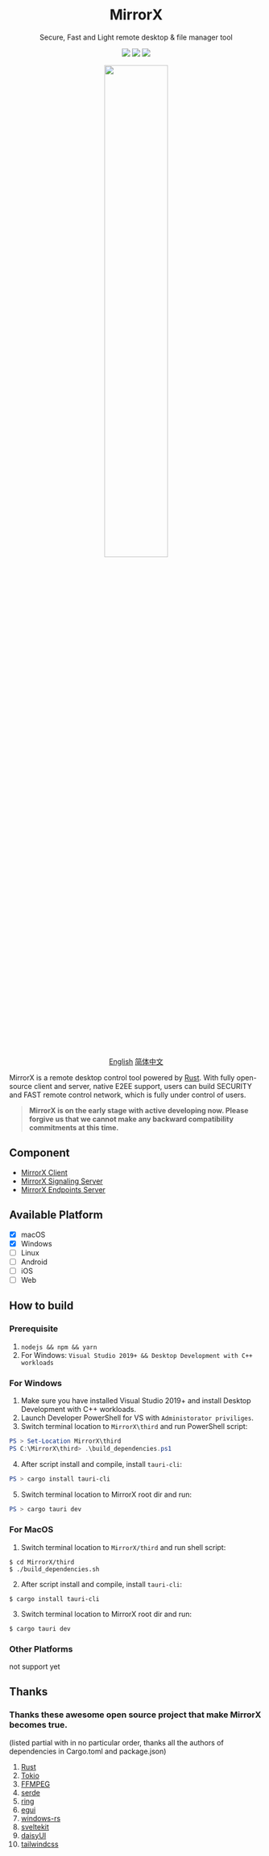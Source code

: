<h1 align="center" style="border-bottom: none">
    MirrorX</br>
</h1>

<p align="center">
Secure, Fast and Light remote desktop & file manager tool
</p>

<p align="center">
  <a href="https://github.com/MirrorX-Desktop/MirrorX"><img src="https://img.shields.io/github/stars/MirrorX-Desktop/MirrorX"></a>
  <a href="https://discord.gg/asT4deaEGh"><img src="https://img.shields.io/discord/1001077628238827620?label=Discord"></a>
  <a href="https://github.com/MirrorX-Desktop/MirrorX"><img src="https://img.shields.io/github/license/MirrorX-Desktop/MirrorX"></a>
</p>
  
<p align="center">
<img src="https://raw.githubusercontent.com/MirrorX-Desktop/MirrorX/master/screenshot.png" width="50%" height="50%">
</p>

<p align="center">
    <a href="https://github.com/MirrorX-Desktop/MirrorX/blob/master/README.md">English</a>
    <a href="https://github.com/MirrorX-Desktop/MirrorX/blob/master/README_CN.md">简体中文</a>
<p align="center">

MirrorX is a remote desktop control tool powered by [Rust](https://github.com/rust-lang/rust). With fully open-source client and server, native E2EE support, users can build SECURITY and FAST remote control network, which is fully under control of users.

> **MirrorX is on the early stage with active developing now. Please forgive us that we cannot make any backward compatibility commitments at this time.**

## Component

- [MirrorX Client](https://github.com/MirrorX-Desktop/MirrorX)
- [MirrorX Signaling Server](https://github.com/MirrorX-Desktop/signaling)
- [MirrorX Endpoints Server](https://github.com/MirrorX-Desktop/endpoints)

## Available Platform

- [x] macOS
- [x] Windows
- [ ] Linux
- [ ] Android
- [ ] iOS
- [ ] Web

## How to build

### Prerequisite

1. `nodejs && npm && yarn`
2. For Windows: `Visual Studio 2019+ && Desktop Development with C++ workloads`

### For Windows

1. Make sure you have installed Visual Studio 2019+ and install Desktop Development with C++ workloads.
2. Launch Developer PowerShell for VS with `Administorator priviliges`.
3. Switch terminal location to `MirrorX\third` and run PowerShell script:

```PowerShell
PS > Set-Location MirrorX\third
PS C:\MirrorX\third> .\build_dependencies.ps1
```

4. After script install and compile, install `tauri-cli`:

```PowerShell
PS > cargo install tauri-cli
```

5. Switch terminal location to MirrorX root dir and run:

```PowerShell
PS > cargo tauri dev
```

### For MacOS

1. Switch terminal location to `MirrorX/third` and run shell script:

```console
$ cd MirrorX/third
$ ./build_dependencies.sh
```

2. After script install and compile, install `tauri-cli`:

```console
$ cargo install tauri-cli
```

3. Switch terminal location to MirrorX root dir and run:

```console
$ cargo tauri dev
```

### Other Platforms

not support yet

## Thanks

### Thanks these awesome open source project that make MirrorX becomes true.

(listed partial with in no particular order, thanks all the authors of dependencies in Cargo.toml and package.json)

1. [Rust](https://github.com/rust-lang/rust)
2. [Tokio](https://github.com/tokio-rs/tokio)
3. [FFMPEG](https://ffmpeg.org)
4. [serde](https://github.com/serde-rs/serde)
5. [ring](https://github.com/briansmith/ring)
6. [egui](https://github.com/emilk/egui)
7. [windows-rs](https://github.com/microsoft/windows-rs)
8. [sveltekit](https://github.com/sveltejs/kit)
9. [daisyUI](https://github.com/saadeghi/daisyui)
10. [tailwindcss](https://github.com/tailwindlabs/tailwindcss)
